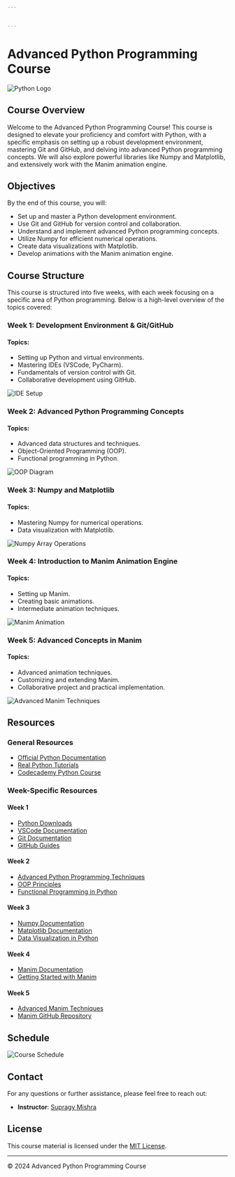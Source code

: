 ```yaml
---


---
```


<h1 id="advanced-python-programming-course">Advanced Python Programming Course</h1>
<p><img src="https://www.python.org/static/community_logos/python-logo.png" alt="Python Logo"></p>
<h2 id="course-overview">Course Overview</h2>
<p>Welcome to the Advanced Python Programming Course! This course is designed to elevate your proficiency and comfort with Python, with a specific emphasis on setting up a robust development environment, mastering Git and GitHub, and delving into advanced Python programming concepts. We will also explore powerful libraries like Numpy and Matplotlib, and extensively work with the Manim animation engine.</p>
<h2 id="objectives">Objectives</h2>
<p>By the end of this course, you will:</p>
<ul>
<li>Set up and master a Python development environment.</li>
<li>Use Git and GitHub for version control and collaboration.</li>
<li>Understand and implement advanced Python programming concepts.</li>
<li>Utilize Numpy for efficient numerical operations.</li>
<li>Create data visualizations with Matplotlib.</li>
<li>Develop animations with the Manim animation engine.</li>
</ul>
<h2 id="course-structure">Course Structure</h2>
<p>This course is structured into five weeks, with each week focusing on a specific area of Python programming. Below is a high-level overview of the topics covered:</p>
<h3 id="week-1-development-environment--gitgithub">Week 1: Development Environment &amp; Git/GitHub</h3>
<h4 id="topics">Topics:</h4>
<ul>
<li>Setting up Python and virtual environments.</li>
<li>Mastering IDEs (VSCode, PyCharm).</li>
<li>Fundamentals of version control with Git.</li>
<li>Collaborative development using GitHub.</li>
</ul>
<p><img src="images/ide_setup.png" alt="IDE Setup"></p>
<h3 id="week-2-advanced-python-programming-concepts">Week 2: Advanced Python Programming Concepts</h3>
<h4 id="topics-1">Topics:</h4>
<ul>
<li>Advanced data structures and techniques.</li>
<li>Object-Oriented Programming (OOP).</li>
<li>Functional programming in Python.</li>
</ul>
<p><img src="images/oop_diagram.png" alt="OOP Diagram"></p>
<h3 id="week-3-numpy-and-matplotlib">Week 3: Numpy and Matplotlib</h3>
<h4 id="topics-2">Topics:</h4>
<ul>
<li>Mastering Numpy for numerical operations.</li>
<li>Data visualization with Matplotlib.</li>
</ul>
<p><img src="images/numpy_array_operations.png" alt="Numpy Array Operations"></p>
<h3 id="week-4-introduction-to-manim-animation-engine">Week 4: Introduction to Manim Animation Engine</h3>
<h4 id="topics-3">Topics:</h4>
<ul>
<li>Setting up Manim.</li>
<li>Creating basic animations.</li>
<li>Intermediate animation techniques.</li>
</ul>
<p><img src="images/manim_animation.png" alt="Manim Animation"></p>
<h3 id="week-5-advanced-concepts-in-manim">Week 5: Advanced Concepts in Manim</h3>
<h4 id="topics-4">Topics:</h4>
<ul>
<li>Advanced animation techniques.</li>
<li>Customizing and extending Manim.</li>
<li>Collaborative project and practical implementation.</li>
</ul>
<p><img src="images/advanced_manim.png" alt="Advanced Manim Techniques"></p>
<h2 id="resources">Resources</h2>
<h3 id="general-resources">General Resources</h3>
<ul>
<li><a href="https://docs.python.org/3/">Official Python Documentation</a></li>
<li><a href="https://realpython.com/">Real Python Tutorials</a></li>
<li><a href="https://www.codecademy.com/learn/learn-python-3">Codecademy Python Course</a></li>
</ul>
<h3 id="week-specific-resources">Week-Specific Resources</h3>
<h4 id="week-1">Week 1</h4>
<ul>
<li><a href="https://www.python.org/downloads/">Python Downloads</a></li>
<li><a href="https://code.visualstudio.com/docs">VSCode Documentation</a></li>
<li><a href="https://git-scm.com/doc">Git Documentation</a></li>
<li><a href="https://guides.github.com/">GitHub Guides</a></li>
</ul>
<h4 id="week-2">Week 2</h4>
<ul>
<li><a href="https://realpython.com/tutorials/advanced/">Advanced Python Programming Techniques</a></li>
<li><a href="https://realpython.com/python3-object-oriented-programming/">OOP Principles</a></li>
<li><a href="https://realpython.com/lessons/functional-programming/">Functional Programming in Python</a></li>
</ul>
<h4 id="week-3">Week 3</h4>
<ul>
<li><a href="https://numpy.org/doc/">Numpy Documentation</a></li>
<li><a href="https://matplotlib.org/stable/contents.html">Matplotlib Documentation</a></li>
<li><a href="https://realpython.com/python-matplotlib-guide/">Data Visualization in Python</a></li>
</ul>
<h4 id="week-4">Week 4</h4>
<ul>
<li><a href="https://docs.manim.community/en/stable/">Manim Documentation</a></li>
<li><a href="https://docs.manim.community/en/stable/tutorials.html">Getting Started with Manim</a></li>
</ul>
<h4 id="week-5">Week 5</h4>
<ul>
<li><a href="https://docs.manim.community/en/stable/examples.html">Advanced Manim Techniques</a></li>
<li><a href="https://github.com/ManimCommunity/manim">Manim GitHub Repository</a></li>
</ul>
<h2 id="schedule">Schedule</h2>
<p><img src="images/course_schedule.png" alt="Course Schedule"></p>
<h2 id="contact">Contact</h2>
<p>For any questions or further assistance, please feel free to reach out:</p>
<ul>
<li><strong>Instructor</strong>: <a href="mailto:instructor@example.com">Supragy Mishra</a></li>
</ul>
<h2 id="license">License</h2>
<p>This course material is licensed under the <a href="LICENSE">MIT License</a>.</p>
<hr>
<p>© 2024 Advanced Python Programming Course</p>

